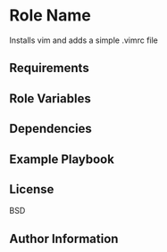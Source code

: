 Role Name
=========

Installs vim and adds a simple .vimrc file

Requirements
------------


Role Variables
--------------


Dependencies
------------


Example Playbook
----------------


License
-------

BSD

Author Information
------------------

